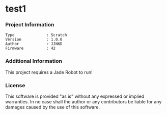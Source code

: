test1
================



### Project Information
```
Type              : Scratch
Version           : 1.0.0
Author            : JJN6D
Firmware          : 42
```

### Additional Information
This project requires a Jade Robot to run!

### License
This software is provided "as is" without any expressed or implied warranties.  In no case shall the author or any contributors be liable for any damages caused by the use of this software.

